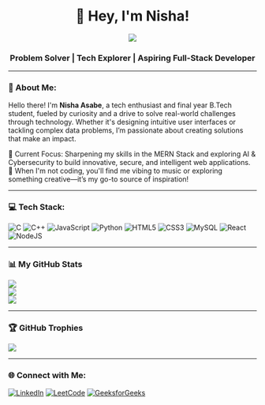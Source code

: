 <h1 align="center">👋 Hey, I'm Nisha!</h1>

<p align="center">
  <img src="https://readme-typing-svg.demolab.com/?lines=Innovating%20with%20Technology%20to%20Shape%20the%20Future!;&width=520&height=45&speed=60">
</p>

<h3 align="center"> Problem Solver | Tech Explorer | Aspiring Full-Stack Developer </h3>

---

### 💫 About Me:
Hello there! I'm **Nisha Asabe**, a tech enthusiast and final year B.Tech student, fueled by curiosity and a drive to solve real-world challenges through technology. Whether it's designing intuitive user interfaces or tackling complex data problems, I’m passionate about creating solutions that make an impact.

🚀 Current Focus: Sharpening my skills in the MERN Stack and exploring AI & Cybersecurity to build innovative, secure, and intelligent web applications.<br>
🎵 When I'm not coding, you'll find me vibing to music or exploring something creative—it’s my go-to source of inspiration!<br>

---

### 💻 Tech Stack:
![C](https://img.shields.io/badge/c-%2300599C.svg?style=for-the-badge&logo=c&logoColor=white)
![C++](https://img.shields.io/badge/c++-%2300599C.svg?style=for-the-badge&logo=c%2B%2B&logoColor=white)
![JavaScript](https://img.shields.io/badge/javascript-%23323330.svg?style=for-the-badge&logo=javascript&logoColor=%23F7DF1E)
![Python](https://img.shields.io/badge/python-3670A0?style=for-the-badge&logo=python&logoColor=ffdd54)
![HTML5](https://img.shields.io/badge/html5-%23E34F26.svg?style=for-the-badge&logo=html5&logoColor=white)
![CSS3](https://img.shields.io/badge/css3-%231572B6.svg?style=for-the-badge&logo=css3&logoColor=white)
![MySQL](https://img.shields.io/badge/mysql-4479A1.svg?style=for-the-badge&logo=mysql&logoColor=white)
![React](https://img.shields.io/badge/react-%2320232a.svg?style=for-the-badge&logo=react&logoColor=%2361DAFB)
![NodeJS](https://img.shields.io/badge/node.js-6DA55F?style=for-the-badge&logo=node.js&logoColor=white)

---

### 📊 My GitHub Stats

![](https://github-readme-stats.vercel.app/api?username=Nisha-Asabe&theme=radical&hide_border=false&include_all_commits=true&count_private=true)<br/>
![](https://github-readme-streak-stats.herokuapp.com/?user=Nisha-Asabe&theme=radical&hide_border=false)<br/>
![](https://github-readme-stats.vercel.app/api/top-langs/?username=Nisha-Asabe&theme=radical&hide_border=false&layout=compact)

---

### 🏆 GitHub Trophies
![](https://github-profile-trophy.vercel.app/?username=Nisha-Asabe&theme=radical&no-frame=false&no-bg=true&margin-w=4)

---

### 🌐 Connect with Me:
[![LinkedIn](https://img.shields.io/badge/LinkedIn-blue?style=for-the-badge&logo=linkedin)](https://www.linkedin.com/in/your-link)
[![LeetCode](https://img.shields.io/badge/LeetCode-orange?style=for-the-badge&logo=leetcode)](https://leetcode.com/u/NishaAsabe123/)
[![GeeksforGeeks](https://img.shields.io/badge/GFG-green?style=for-the-badge&logo=GeeksforGeeks)](https://www.geeksforgeeks.org/user/ntasabe/)
